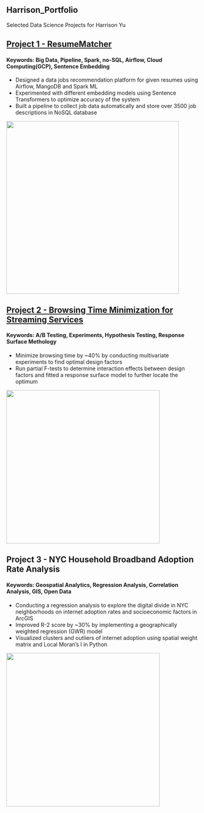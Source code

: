 ## Harrison_Portfolio
Selected Data Science Projects for Harrison Yu

## [Project 1 - ResumeMatcher ](https://github.com/HarrisonJYU/ResumeMatcher)
#### Keywords: Big Data, Pipeline, Spark, no-SQL, Airflow, Cloud Computing(GCP), Sentence Embedding

- Designed a data jobs recommendation platform for given resumes using Airflow, MangoDB and Spark ML
- Experimented with different embedding models using Sentence Transformers to optimize accuracy of the system
- Built a pipeline to collect job data automatically and store over 3500 job descriptions in NoSQL database

<img src="https://github.com/HarrisonJYU/Harrison_Portfolio/blob/main/image/resume_results.png" alt=" " width="450"/>


## [Project 2 - Browsing Time Minimization for Streaming Services](https://docs.google.com/document/d/1PXWrOdyGfEfvMqNd3KO3KfJLzSr0907hkpcF3y4_xbM/edit#)
#### Keywords: A/B Testing, Experiments, Hypothesis Testing, Response Surface Methology
- Minimize browsing time by ~40% by conducting multivariate experiments to find optimal design factors 
- Run partial F-tests to determine interaction effects between design factors and fitted a response surface model to further locate the optimum

<img src="https://github.com/HarrisonJYU/Harrison_Portfolio/blob/main/image/browsing_time_ccd.png" alt=" " width="400"/>


## Project 3 - NYC Household Broadband Adoption Rate Analysis
#### Keywords: Geospatial Analytics, Regression Analysis, Correlation Analysis, GIS, Open Data
- Conducting a regression analysis to explore the digital divide in NYC neighborhoods on internet adoption rates and socioeconomic factors in ArcGIS
- Improved R-2 score by ~30% by implementing a geographically weighted regression (GWR) model
- Visualized clusters and outliers of internet adoption using spatial weight matrix and Local Moran’s I in Python 
<img src="https://github.com/HarrisonJYU/Harrison_Portfolio/blob/main/image/broadband_map.png" alt=" " width="400"/>


